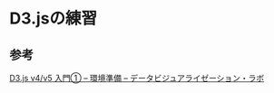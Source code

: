 # D3.jsの練習

## 参考
[D3.js v4/v5 入門① – 環境準備 – データビジュアライゼーション・ラボ](https://wizardace.com/d3-js-tutorial1/)

